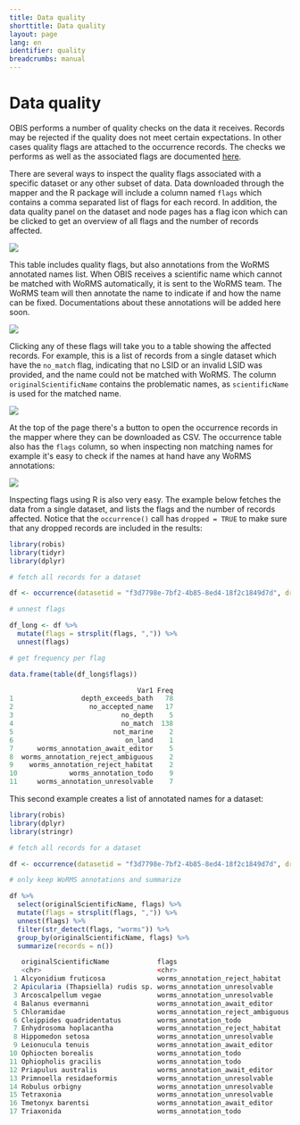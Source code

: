 ```yaml
---
title: Data quality
shorttitle: Data quality
layout: page
lang: en
identifier: quality
breadcrumbs: manual
---
```


# Data quality

OBIS performs a number of quality checks on the data it receives. Records may be rejected if the quality does not meet certain expectations. In other cases quality flags are attached to the occurrence records. The checks we performs as well as the associated flags are documented [here](https://github.com/iobis/obis-qc).

There are several ways to inspect the quality flags associated with a specific dataset or any other subset of data. Data downloaded through the mapper and the R package will include a column named `flags` which contains a comma separated list of flags for each record. In addition, the data quality panel on the dataset and node pages has a flag icon which can be clicked to get an overview of all flags and the number of records affected.

<img src="/manual/images/qc_flag_icon.png" class="img-responsive-50"/>

This table includes quality flags, but also annotations from the WoRMS annotated names list. When OBIS receives a scientific name which cannot be matched with WoRMS automatically, it is sent to the WoRMS team. The WoRMS team will then annotate the name to indicate if and how the name can be fixed. Documentations about these annotations will be added here soon. 

<img src="/manual/images/qc_flag_table.png" class="img-responsive"/>

Clicking any of these flags will take you to a table showing the affected records. For example, this is a list of records from a single dataset which have the `no_match` flag, indicating that no LSID or an invalid LSID was provided, and the name could not be matched with WoRMS. The column `originalScientificName` contains the problematic names, as `scientificName` is used for the matched name. 

<img src="/manual/images/qc_flag_records.png" class="img-responsive"/>

At the top of the page there's a button to open the occurrence records in the mapper where they can be downloaded as CSV. The occurrence table also has the `flags` column, so when inspecting non matching names for example it's easy to check if the names at hand have any WoRMS annotations:

<img src="/manual/images/qc_flag_flags.png" class="img-responsive-50"/>

Inspecting flags using R is also very easy. The example below fetches the data from a single dataset, and lists the flags and the number of records affected. Notice that the `occurrence()` call has `dropped = TRUE` to make sure that any dropped records are included in the results:

```r
library(robis)
library(tidyr)
library(dplyr)

# fetch all records for a dataset

df <- occurrence(datasetid = "f3d7798e-7bf2-4b85-8ed4-18f2c1849d7d", dropped = TRUE)

# unnest flags

df_long <- df %>% 
  mutate(flags = strsplit(flags, ",")) %>% 
  unnest(flags)

# get frequency per flag

data.frame(table(df_long$flags))
```

```r
                                Var1 Freq
1                 depth_exceeds_bath   78
2                   no_accepted_name   17
3                           no_depth    5
4                           no_match  138
5                         not_marine    2
6                            on_land    1
7      worms_annotation_await_editor    5
8  worms_annotation_reject_ambiguous    2
9    worms_annotation_reject_habitat    2
10             worms_annotation_todo    9
11     worms_annotation_unresolvable    7
```

This second example creates a list of annotated names for a dataset:

```r
library(robis)
library(dplyr)
library(stringr)

# fetch all records for a dataset

df <- occurrence(datasetid = "f3d7798e-7bf2-4b85-8ed4-18f2c1849d7d", dropped = TRUE)

# only keep WoRMS annotations and summarize

df %>%
  select(originalScientificName, flags) %>%
  mutate(flags = strsplit(flags, ",")) %>% 
  unnest(flags) %>%
  filter(str_detect(flags, "worms")) %>%
  group_by(originalScientificName, flags) %>%
  summarize(records = n())
```

```r
   originalScientificName            flags                             records
   <chr>                             <chr>                               <int>
 1 Alcyonidium fruticosa             worms_annotation_reject_habitat         1
 2 Apicularia (Thapsiella) rudis sp. worms_annotation_unresolvable           1
 3 Arcoscalpellum vegae              worms_annotation_unresolvable           1
 4 Balanus evermanni                 worms_annotation_await_editor           1
 5 Chloramidae                       worms_annotation_reject_ambiguous       2
 6 Cleippides quadridentatus         worms_annotation_todo                   1
 7 Enhydrosoma hoplacantha           worms_annotation_reject_habitat         1
 8 Hippomedon setosa                 worms_annotation_unresolvable           1
 9 Leionucula tenuis                 worms_annotation_await_editor           1
10 Ophiocten borealis                worms_annotation_todo                   1
11 Ophiopholis gracilis              worms_annotation_todo                   1
12 Priapulus australis               worms_annotation_await_editor           1
13 Primnoella residaeformis          worms_annotation_unresolvable           1
14 Robulus orbigny                   worms_annotation_unresolvable           1
15 Tetraxonia                        worms_annotation_unresolvable           2
16 Tmetonyx barentsi                 worms_annotation_await_editor           2
17 Triaxonida                        worms_annotation_todo                   6
```